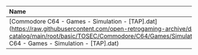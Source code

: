 |Name|Size|
|:---|---:|
|[Commodore C64 - Games - Simulation - [TAP].dat](https://raw.githubusercontent.com/open-retrogaming-archive/dat-catalog/main/root/basic/TOSEC/Commodore/C64/Games/Simulation/[TAP]/Commodore C64 - Games - Simulation - [TAP].dat)|78956|
